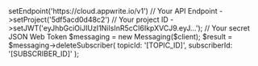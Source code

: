 <?php

use Appwrite\Client;
use Appwrite\Services\Messaging;

$client = (new Client())
    ->setEndpoint('https://cloud.appwrite.io/v1') // Your API Endpoint
    ->setProject('5df5acd0d48c2') // Your project ID
    ->setJWT('eyJhbGciOiJIUzI1NiIsInR5cCI6IkpXVCJ9.eyJ...'); // Your secret JSON Web Token

$messaging = new Messaging($client);

$result = $messaging->deleteSubscriber(
    topicId: '[TOPIC_ID]',
    subscriberId: '[SUBSCRIBER_ID]'
);